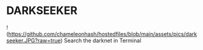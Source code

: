 # DARKSEEKER
!(https://github.com/chameleonhash/hostedfiles/blob/main/assets/pics/darkseeker.JPG?raw=true)
Search the darknet in Terminal
